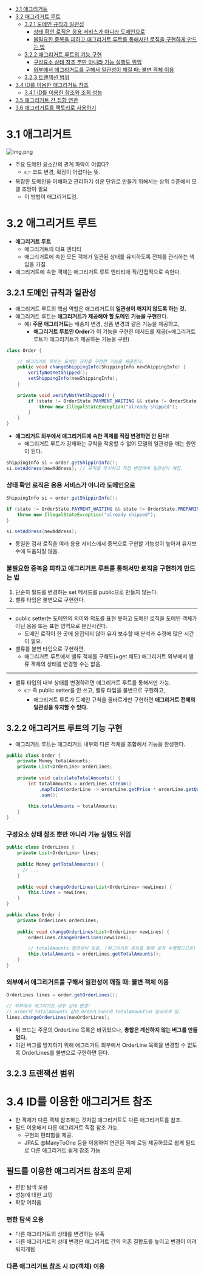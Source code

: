 <!-- TOC -->
* [3.1 애그리거트](#31-애그리거트)
* [3.2 애그리거트 루트](#32-애그리거트-루트-)
  * [3.2.1 도메인 규칙과 일관성](#321-도메인-규칙과-일관성)
    * [상태 확인 로직은 응용 서비스가 아니라 도메인으로](#상태-확인-로직은-응용-서비스가-아니라-도메인으로)
    * [불필요한 중복을 피하고 애그리거트 루트를 통해서만 로직을 구현하게 만드는 법](#불필요한-중복을-피하고-애그리거트-루트를-통해서만-로직을-구현하게-만드는-법)
  * [3.2.2 애그리거트 루트의 기능 구현](#322-애그리거트-루트의-기능-구현)
    * [구성요소 상태 참조 뿐만 아니라 기능 실행도 위임](#구성요소-상태-참조-뿐만-아니라-기능-실행도-위임)
    * [외부에서 애그리거트를 구해서 일관성이 깨질 때: 불변 객체 이용](#외부에서-애그리거트를-구해서-일관성이-깨질-때-불변-객체-이용)
  * [3.2.3 트랜잭션 범위](#323-트랜잭션-범위)
* [3.4 ID를 이용한 애그리거트 참조](#34-id를-이용한-애그리거트-참조)
  * [3.4.1 ID를 이용한 참조와 조회 성능](#341-id를-이용한-참조와-조회-성능)
* [3.5 애그리거트 간 집합 연관](#35-애그리거트-간-집합-연관)
* [3.6 애그리거트를 팩토리로 사용하기](#36-애그리거트를-팩토리로-사용하기-)
<!-- TOC -->

# 3.1 애그리거트

![img.png](images/img.png)

- 주요 도메인 요소간의 관계 파악이 어렵다? 
  - 👉 코드 변경, 확장이 어렵다는 뜻.
- 복잡한 도메인을 이해하고 관리하기 쉬운 단위로 만들기 위해서는 상위 수준에서 모델 조망이 필요
  - 이 방법이 애그리거트임. 

# 3.2 애그리거트 루트 

- **애그리거트 루트** 
  - 애그리거트의 대표 엔티티
  - 애그리거트에 속한 모든 객체가 일관된 상태를 유지하도록 전체를 관리하는 책임을 가짐.
- 애그리거트에 속한 객체는 애그리거트 루트 엔티티에 직/간접적으로 속한다.

## 3.2.1 도메인 규칙과 일관성

- 애그리거트 루트의 핵심 역할은 애그리거트의 **일관성이 깨지지 않도록 하는 것.**
- 애그리거트 루트는 **애그리거트가 제공해야 할 도메인 기능을 구현**한다.
  - 예) **주문 애그리거트**는 배송지 변경, 상품 변경과 같은 기능을 제공하고,
    - **애그리거트 루트인 Order**가 이 기능을 구현한 메서드를 제공(=애그리거트 루트가 애그리거트가 제공하는 기능을 구현)

```java
class Order {

    // 애그리거트 루트는 도메인 규칙을 구현한 기능을 제공한다.
    public void changeShippingInfo(ShippingInfo newShippingInfo) {
        verifyNotYetShipped();
        setShippingInfo(newShippingInfo);
    }
    
    private void verifyNotYetShipped() {
        if (state != OrderState.PAYMENT_WAITING && state != OrderState.PREPARING) {
            throw new IllegalStateException("already shipped");
        }
    }
}
```

- **애그리거트 외부에서 애그리거트에 속한 객체를 직접 변경하면 안 된다!**
  - 애그리거트 루트가 강제하는 규칙을 적용할 수 없어 모델의 일관성을 깨는 원인이 된다.

```java
ShippingInfo si = order.getShippinInfo();
si.setAddress(newAddress); // 규칙을 무시하고 직접 변경하여 일관성이 깨짐.
```

### 상태 확인 로직은 응용 서비스가 아니라 도메인으로

```java
ShippingInfo si = order.getShippinInfo();

if (state != OrderState.PAYMENT_WAITING && state != OrderState.PREPARING) {
    throw new IllegalStateException("already shipped");
}

si.setAddress(newAddress);
```

- 동일한 검사 로직을 여러 응용 서비스에서 중복으로 구현할 가능성이 높아져 유지보수에 도움되질 않음.

### 불필요한 중복을 피하고 애그리거트 루트를 통해서만 로직을 구현하게 만드는 법

1. 단순히 필드를 변경하는 set 메서드를 public으로 만들지 않는다.
2. 밸류 타입은 불변으로 구현한다.

---

- public setter는 도메인의 의미와 의도를 표현 못하고 도메인 로직을 도메인 객체가 아닌 응용 또는 표현 영역으로 분산시킨다.
  - 도메인 로직이 한 곳에 응집되지 않아 유지 보수할 때 분석과 수정에 많은 시간이 필요.
- 밸류를 불변 타입으로 구현하면, 
  - 애그리거트 루트에서 밸류 객체를 구해도(=get 해도) 애그리거트 외부에서 밸류 객체의 상태를 변경할 수는 없음.

---

- 밸류 타입의 내부 상태를 변경하려면 애그리거트 루트를 통해서만 가능.
  - 👉 즉 public setter를 안 쓰고, 밸류 타입을 불변으로 구현하고, 
    - 애그리거트 루트가 도메인 규칙을 올바르게만 구현하면 **애그리거트 전체의 일관성을 유지할 수 있다.**

## 3.2.2 애그리거트 루트의 기능 구현

- 애그리거트 루트는 애그리거트 내부의 다른 객체를 조합해서 기능을 완성한다.

```java
public class Order {
    private Money totalAmounts;
    private List<OrderLine> orderLines;
    
    private void calculateTotalAmounts() {
        int totalAmounts = orderLines.stream()
            .mapToInt(orderLine -> orderLine.getPrice * orderLine.getQuantity())
            .sum();
        
        this.totalAmounts = totalAmounts;
    }
}
```



### 구성요소 상태 참조 뿐만 아니라 기능 실행도 위임

```java
public class OrderLines {
    private List<OrderLine> lines;
    
    public Money getTotalAmounts() {
      // ...
    }
    
    public void changeOrderLines(List<OrderLines> newLines) {
        this.lines = newLines;
    }
}

public class Order {
    private OrderLines orderLines;
    
    public void changeOrderLines(List<OrderLine> newLines) {
        orderLines.changeOrderLines(newLines);

        // totalAmounts 일관성이 맞음. (애그리거트 루트를 통해 로직 수행했으므로)
        this.totalAmounts = orderLines.getTotalAmounts(); 
    }
}
```

### 외부에서 애그리거트를 구해서 일관성이 깨질 때: 불변 객체 이용

```java
OrderLines lines = order.getOrderLines();

// 외부에서 애그리거트 내부 상태 변경!
// order의 totalAmounts 값의 OrderLines의 totalAmounts와 달라지게 됨.
lines.changeOrderLines(newOrderLines);
```

- 위 코드는 주문의 OrderLine 목록은 바뀌었으나, **총합은 계산하지 않는 버그를 만들었다.**
- 이런 버그를 방지하기 위해 애그리거트 외부에서 OrderLine 목록을 변경할 수 없도록 OrderLines를 불변으로 구현하면 된다.

## 3.2.3 트랜잭션 범위

# 3.4 ID를 이용한 애그리거트 참조

- 한 객체가 다른 객체 참조하는 것처럼 애그리거트도 다른 애그리거트를 참조.
- 필드 이용해서 다른 애그리거트 직접 참조 가능.
  - 구현의 편리함을 제공.
  - JPA도 @ManyToOne 등을 이용하여 연관된 객체 로딩 제공하므로 쉽게 필드로 다른 애그리거트 쉽게 참조 가능

## 필드를 이용한 애그리거트 참조의 문제

- 편한 탐색 오용
- 성능에 대한 고민
- 확장 어려움

### 편한 탐색 오용

- 다른 애그리거트의 상태를 변경하는 유혹
- 다른 애그리거트의 상태 변경은 애그리거트 간의 의존 결합도를 높이고 변경이 어려워지게됨

### 다른 애그리거트 참조 시 ID(객체) 이용

